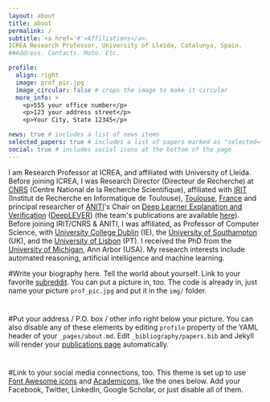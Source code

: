 ```yaml
---
layout: about
title: about
permalink: /
subtitle: <a href='#'>Affiliations</a>.
ICREA Research Professor, University of Lleida, Catalunya, Spain.
##Address. Contacts. Moto. Etc.

profile:
  align: right
  image: prof_pic.jpg
  image_circular: false # crops the image to make it circular
  more_info: >
    <p>555 your office number</p>
    <p>123 your address street</p>
    <p>Your City, State 12345</p>

news: true # includes a list of news items
selected_papers: true # includes a list of papers marked as "selected={true}"
social: true # includes social icons at the bottom of the page
---
```


I am Research Professor at ICREA, and affiliated with University of Lleida.
Before joining ICREA, I was Research Director (Directeur de Recherche) at [CNRS](http://www.cnrs.fr/) (Centre National de la Recherche Scientifique), affiliated with [IRIT](https://www.irit.fr/) (Institut de Recherche en Informatique de Toulouse), [Toulouse](https://en.wikipedia.org/wiki/Toulouse), [France](https://en.wikipedia.org/wiki/France) and principal researcher of [ANITI](https://aniti.univ-toulouse.fr/)'s Chair on [Deep Learner Explanation and Verification](https://anitideeplever.laas.fr) ([DeepLEVER](https://anitideeplever.laas.fr)) (the team's publications are available [here](https://anitideeplever.laas.fr/publications)).  Before joining IRIT/CNRS & ANITI, I was affiliated, as Professor of Computer Science, with [University College Dublin](https://www.ucd.ie/) (IE), the [University of Southampton](https://www.southampton.ac.uk/) (UK), and the [University of Lisbon](https://www.ulisboa.pt/) (PT). I received the PhD from the [University of Michigan](https://umich.edu/), Ann Arbor (USA). My research interests include automated reasoning, artificial intelligence and machine learning.

#Write your biography here. Tell the world about yourself. Link to your favorite [subreddit](http://reddit.com). You can put a picture in, too. The code is already in, just name your picture `prof_pic.jpg` and put it in the `img/` folder.
#
#Put your address / P.O. box / other info right below your picture. You can also disable any of these elements by editing `profile` property of the YAML header of your `_pages/about.md`. Edit `_bibliography/papers.bib` and Jekyll will render your [publications page](/al-folio/publications/) automatically.
#
#Link to your social media connections, too. This theme is set up to use [Font Awesome icons](https://fontawesome.com/) and [Academicons](https://jpswalsh.github.io/academicons/), like the ones below. Add your Facebook, Twitter, LinkedIn, Google Scholar, or just disable all of them.
